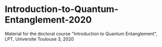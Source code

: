 # Introduction-to-Quantum-Entanglement-2020
Material for the doctoral course "Introduction to Quantum Entanglement", LPT, Universite Toulouse 3, 2020
